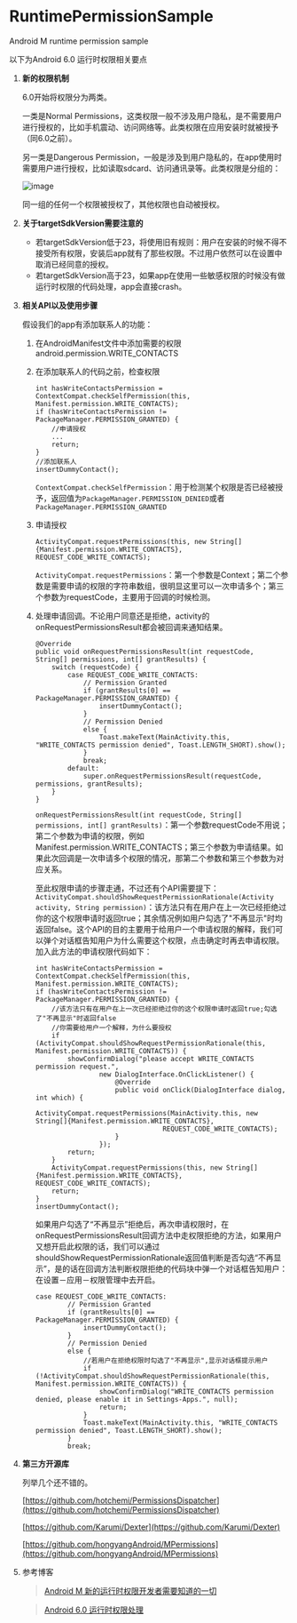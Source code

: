 # RuntimePermissionSample
Android M runtime permission sample

以下为Android 6.0 运行时权限相关要点

1. **新的权限机制**
	
	6.0开始将权限分为两类。
	
	一类是Normal Permissions，这类权限一般不涉及用户隐私，是不需要用户进行授权的，比如手机震动、访问网络等。此类权限在应用安装时就被授予（同6.0之前）。
	
	另一类是Dangerous Permission，一般是涉及到用户隐私的，在app使用时需要用户进行授权，比如读取sdcard、访问通讯录等。此类权限是分组的：
	
	![image](http://inthecheesefactory.com/uploads/source/blog/mpermission/permgroup.png)
	
	同一组的任何一个权限被授权了，其他权限也自动被授权。

2. **关于targetSdkVersion需要注意的**

	- 若targetSdkVersion低于23，将使用旧有规则：用户在安装的时候不得不接受所有权限，安装后app就有了那些权限。不过用户依然可以在设置中取消已经同意的授权。
	- 若targetSdkVersion高于23，如果app在使用一些敏感权限的时候没有做运行时权限的代码处理，app会直接crash。
	
3. **相关API以及使用步骤** 
	
	假设我们的app有添加联系人的功能：
	
	1. 在AndroidManifest文件中添加需要的权限android.permission.WRITE_CONTACTS
	2. 在添加联系人的代码之前，检查权限
	
		```
		int hasWriteContactsPermission = ContextCompat.checkSelfPermission(this, Manifest.permission.WRITE_CONTACTS);
    	if (hasWriteContactsPermission != PackageManager.PERMISSION_GRANTED) {
    		//申请授权
    		...
    		return;
    	}
    	//添加联系人
    	insertDummyContact();
    	```
    	`ContextCompat.checkSelfPermission`：用于检测某个权限是否已经被授予，返回值为`PackageManager.PERMISSION_DENIED`或者`PackageManager.PERMISSION_GRANTED`
    
    3. 申请授权
    
    	```
    	ActivityCompat.requestPermissions(this, new String[]{Manifest.permission.WRITE_CONTACTS}, REQUEST_CODE_WRITE_CONTACTS);
    	```
    	`ActivityCompat.requestPermissions`：第一个参数是Context；第二个参数是需要申请的权限的字符串数组，很明显这里可以一次申请多个；第三个参数为requestCode，主要用于回调的时候检测。
    
    4. 处理申请回调。不论用户同意还是拒绝，activity的onRequestPermissionsResult都会被回调来通知结果。
    
    	```
    	@Override
    	public void onRequestPermissionsResult(int requestCode, String[] permissions, int[] grantResults) {
       		switch (requestCode) {
            	case REQUEST_CODE_WRITE_CONTACTS:
                	// Permission Granted
                	if (grantResults[0] == PackageManager.PERMISSION_GRANTED) {
                    	insertDummyContact();
                	}
                	// Permission Denied
                	else {
                    	Toast.makeText(MainActivity.this, "WRITE_CONTACTS permission denied", Toast.LENGTH_SHORT).show();
                	}
                	break;
            	default:
                	super.onRequestPermissionsResult(requestCode, permissions, grantResults);
        	}
    	}
    	```
    	`onRequestPermissionsResult(int requestCode, String[] permissions, int[] grantResults)`：第一个参数requestCode不用说；第二个参数为申请的权限，例如Manifest.permission.WRITE_CONTACTS；第三个参数为申请结果。如果此次回调是一次申请多个权限的情况，那第二个参数和第三个参数为对应关系。
    	
    	至此权限申请的步骤走通，不过还有个API需要提下：
    	`ActivityCompat.shouldShowRequestPermissionRationale(Activity activity, String permission)`：该方法只有在用户在上一次已经拒绝过你的这个权限申请时返回true；其余情况例如用户勾选了"不再显示"时均返回false。这个API的目的主要用于给用户一个申请权限的解释，我们可以弹个对话框告知用户为什么需要这个权限，点击确定时再去申请权限。加入此方法的申请权限代码如下：
    	
    	```
    	int hasWriteContactsPermission = ContextCompat.checkSelfPermission(this, Manifest.permission.WRITE_CONTACTS);
        if (hasWriteContactsPermission != PackageManager.PERMISSION_GRANTED) {
            //该方法只有在用户在上一次已经拒绝过你的这个权限申请时返回true;勾选了"不再显示"时返回false
            //你需要给用户一个解释，为什么要授权
            if (ActivityCompat.shouldShowRequestPermissionRationale(this, Manifest.permission.WRITE_CONTACTS)) {
                showConfirmDialog("please accept WRITE_CONTACTS permission request.",
                        new DialogInterface.OnClickListener() {
                            @Override
                            public void onClick(DialogInterface dialog, int which) {
                                ActivityCompat.requestPermissions(MainActivity.this, new String[]{Manifest.permission.WRITE_CONTACTS},
                                        REQUEST_CODE_WRITE_CONTACTS);
                            }
                        });
                return;
            }
            ActivityCompat.requestPermissions(this, new String[]{Manifest.permission.WRITE_CONTACTS}, REQUEST_CODE_WRITE_CONTACTS);
            return;
        }
        insertDummyContact();
    	```
    	
    	如果用户勾选了“不再显示”拒绝后，再次申请权限时，在onRequestPermissionsResult回调方法中走权限拒绝的方法，如果用户又想开启此权限的话，我们可以通过shouldShowRequestPermissionRationale返回值判断是否勾选“不再显示”，是的话在回调方法判断权限拒绝的代码块中弹一个对话框告知用户：在设置－应用－权限管理中去开启。
    	
    	```
    	case REQUEST_CODE_WRITE_CONTACTS:
                // Permission Granted
                if (grantResults[0] == PackageManager.PERMISSION_GRANTED) {
                    insertDummyContact();
                }
                // Permission Denied
                else {
                    //若用户在拒绝权限时勾选了"不再显示",显示对话框提示用户
                    if (!ActivityCompat.shouldShowRequestPermissionRationale(this, Manifest.permission.WRITE_CONTACTS)) {
                        showConfirmDialog("WRITE_CONTACTS permission denied, please enable it in Settings-Apps.", null);
                        return;
                    }
                    Toast.makeText(MainActivity.this, "WRITE_CONTACTS permission denied", Toast.LENGTH_SHORT).show();
                }
                break;
    	```
    	
4. **第三方开源库** 

	列举几个还不错的。

	[https://github.com/hotchemi/PermissionsDispatcher](https://github.com/hotchemi/PermissionsDispatcher)
	
	[https://github.com/Karumi/Dexter](https://github.com/Karumi/Dexter)
	
	[https://github.com/hongyangAndroid/MPermissions](https://github.com/hongyangAndroid/MPermissions)

5. 参考博客

	> [Android M 新的运行时权限开发者需要知道的一切](http://jijiaxin89.com/2015/08/30/Android-s-Runtime-Permission/)
	
	> [Android 6.0 运行时权限处理](http://mp.weixin.qq.com/s?__biz=MzAxMTI4MTkwNQ==&mid=402456158&idx=1&sn=67d952c5fc3fb7876fc14783be6ab50a&scene=0#rd)